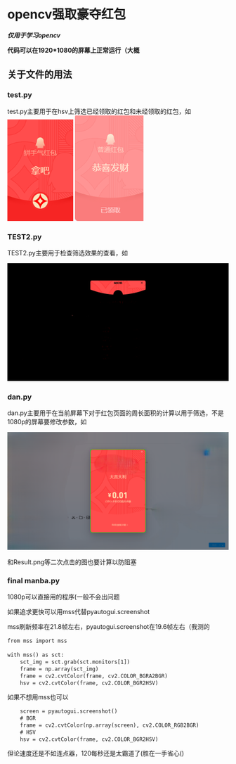 # opencv强取豪夺红包
***仅用于学习opencv***

**代码可以在1920*1080的屏幕上正常运行（大概**
## 关于文件的用法
### test.py
test.py主要用于在hsv上筛选已经领取的红包和未经领取的红包，如
![](/images/未领取的红包.png) ![](/images/已领取的红包.png)
### TEST2.py
TEST2.py主要用于检查筛选效果的查看，如

![](/images/Result.png)

### dan.py
dan.py主要用于在当前屏幕下对于红包页面的周长面积的计算以用于筛选，不是1080p的屏幕要修改参数，如

![](/images/QQ!.png)

和Result.png等二次点击的图也要计算以防阻塞
### final manba.py
1080p可以直接用的程序(一般不会出问题

如果追求更快可以用mss代替pyautogui.screenshot

mss刷新频率在21.8帧左右，pyautogui.screenshot在19.6帧左右（我测的
````
from mss import mss

with mss() as sct:
    sct_img = sct.grab(sct.monitors[1])
    frame = np.array(sct_img)
    frame = cv2.cvtColor(frame, cv2.COLOR_BGRA2BGR)
    hsv = cv2.cvtColor(frame, cv2.COLOR_BGR2HSV)
````
如果不想用mss也可以
````
    screen = pyautogui.screenshot()
    # BGR
    frame = cv2.cvtColor(np.array(screen), cv2.COLOR_RGB2BGR)
    # HSV
    hsv = cv2.cvtColor(frame, cv2.COLOR_BGR2HSV)

````
但论速度还是不如连点器，120每秒还是太霸道了(胜在一手省心()
